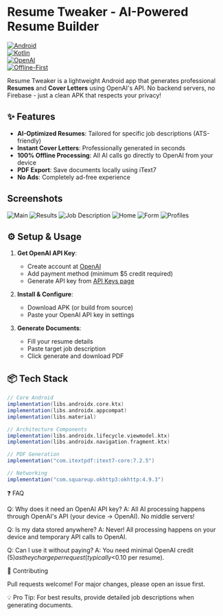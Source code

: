 # Resume Tweaker - AI-Powered Resume Builder  

[![Android](https://img.shields.io/badge/Android-3DDC84?style=for-the-badge&logo=android&logoColor=white)](https://)  
[![Kotlin](https://img.shields.io/badge/Kotlin-0095D5?style=for-the-badge&logo=kotlin&logoColor=white)](https://kotlinlang.org/)  
[![OpenAI](https://img.shields.io/badge/OpenAI-412991?style=for-the-badge&logo=openai&logoColor=white)](https://openai.com/)  
[![Offline-First](https://img.shields.io/badge/Offline-First-green?style=for-the-badge)](https://)

Resume Tweaker is a lightweight Android app that generates professional **Resumes** and **Cover Letters** using OpenAI's API. No backend servers, no Firebase - just a clean APK that respects your privacy!

## ✨ Features  

- **AI-Optimized Resumes**: Tailored for specific job descriptions (ATS-friendly)  
- **Instant Cover Letters**: Professionally generated in seconds  
- **100% Offline Processing**: All AI calls go directly to OpenAI from your device  
- **PDF Export**: Save documents locally using iText7  
- **No Ads**: Completely ad-free experience

## Screenshots

![Main](https://github.com/user-attachments/assets/b11546c6-78b4-41d1-b639-c331ad29c7cc)
![Results](https://github.com/user-attachments/assets/74191443-f44d-4eeb-a7fb-2954bcfd2858)
![Job Description](https://github.com/user-attachments/assets/b9ec6b05-c35e-4d82-b81d-b45822556341)
![Home](https://github.com/user-attachments/assets/d3a9fbf2-5013-421f-ac75-9ea1319d6f47)
![Form](https://github.com/user-attachments/assets/e9b429e7-4ca2-4d9f-b5e0-ffc76f77095c)
![Profiles](https://github.com/user-attachments/assets/5520113e-b644-4155-aa39-2883a31a5d31)


## ⚙️ Setup & Usage  

1. **Get OpenAI API Key**:
   - Create account at [OpenAI](https://platform.openai.com/)
   - Add payment method (minimum $5 credit required)
   - Generate API key from [API Keys page](https://platform.openai.com/account/api-keys)

2. **Install & Configure**:
   - Download APK (or build from source)
   - Paste your OpenAI API key in settings

3. **Generate Documents**:
   - Fill your resume details
   - Paste target job description
   - Click generate and download PDF

## 📦 Tech Stack  

```gradle
// Core Android
implementation(libs.androidx.core.ktx)
implementation(libs.androidx.appcompat)
implementation(libs.material)

// Architecture Components
implementation(libs.androidx.lifecycle.viewmodel.ktx)
implementation(libs.androidx.navigation.fragment.ktx)

// PDF Generation
implementation("com.itextpdf:itext7-core:7.2.5")

// Networking
implementation("com.squareup.okhttp3:okhttp:4.9.3")
```

❓ FAQ

Q: Why does it need an OpenAI API key?
A: All AI processing happens through OpenAI's API (your device → OpenAI). No middle servers!

Q: Is my data stored anywhere?
A: Never! All processing happens on your device and temporary API calls to OpenAI.

Q: Can I use it without paying?
A: You need minimal OpenAI credit ($5) as they charge per request (typically <$0.10 per resume).

🤝 Contributing

Pull requests welcome! For major changes, please open an issue first.

💡 Pro Tip: For best results, provide detailed job descriptions when generating documents.
